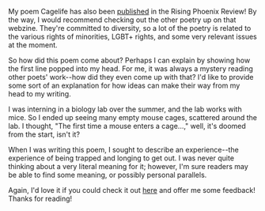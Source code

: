 
My poem Cagelife has also been [published](https://therisingphoenixreview.com/2017/08/22/cagelife/) in the Rising Phoenix Review!
By the way, I would recommend checking out the other poetry up on that webzine. They're committed to diversity, so a lot of
the poetry is related to the various rights of minorities, LGBT+ rights, and some very relevant issues at the moment.

So how did this poem come about? Perhaps I can explain by showing how the first line popped into my head. For me, it was always
a mystery reading other poets' work--how did they even come up with that? I'd like to provide some sort of an explanation for
how ideas can make their way from my head to my writing.

I was interning in a biology lab over the summer, and the lab works with mice. So I ended up seeing many empty mouse
cages, scattered around the lab. I thought, "The first time a mouse enters a cage...," well, it's doomed from the start, isn't it?

When I was writing this poem, I sought to describe an experience--the experience of being trapped and longing to get out.
I was never quite thinking about a very literal meaning for it; however, I'm sure readers may be able to find some meaning, or possibly
personal parallels.

Again, I'd love it if you could check it out [here](https://therisingphoenixreview.com/2017/08/22/cagelife/) and offer me some feedback!
Thanks for reading!

